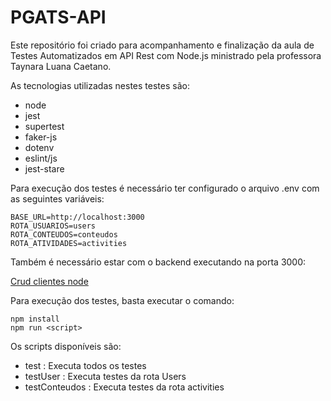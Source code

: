 # PGATS-API

Este repositório foi criado para acompanhamento e finalização da aula de Testes Automatizados em API Rest com Node.js ministrado pela professora Taynara Luana Caetano.

As tecnologias utilizadas nestes testes são:
- node
- jest
- supertest
- faker-js
- dotenv
- eslint/js
- jest-stare

Para execução dos testes é necessário ter configurado o arquivo .env com as seguintes variáveis:
```
BASE_URL=http://localhost:3000
ROTA_USUARIOS=users
ROTA_CONTEUDOS=conteudos
ROTA_ATIVIDADES=activities
```
Também é necessário estar com o backend executando na porta 3000:    

[Crud clientes node](https://github.com/taynaraluanacaetano/crud_clientes_node)

Para execução dos testes, basta executar o comando:
```
npm install
npm run <script>
```

Os scripts disponíveis são:
 - test : Executa todos os testes
 - testUser : Executa testes da rota Users
 - testConteudos : Executa testes da rota activities
